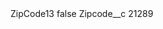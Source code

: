 <?xml version="1.0" encoding="UTF-8"?>
<CustomMetadata xmlns="http://soap.sforce.com/2006/04/metadata" xmlns:xsi="http://www.w3.org/2001/XMLSchema-instance" xmlns:xsd="http://www.w3.org/2001/XMLSchema">
    <label>ZipCode13</label>
    <protected>false</protected>
    <values>
        <field>Zipcode__c</field>
        <value xsi:type="xsd:string">21289</value>
    </values>
</CustomMetadata>
